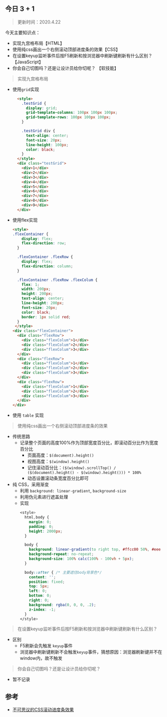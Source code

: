 ## 今日 3 + 1
> 更新时间：2020.4.22

今天主要知识点：
* 实现九宫格布局【HTML】
* 使用纯css画出一个右侧滚动顶部进度条的效果【CSS】
* 在设置keyup监听事件后按F5刷新和按浏览器中刷新键刷新有什么区别？【JavaScript】
* 你会自己切图吗？还是让设计员给你切呢？ 【软技能】

> 实现九宫格布局
* 使用`grid`实现
  ```html
    <style>
      .testGrid {
        display: grid;
        grid-template-columns: 100px 100px 100px;
        grid-template-rows: 100px 100px 100px;
      }

      .testGrid div {
        text-align: center;
        font-size: 20px;
        line-height: 100px;
        color: black;
      }
    </style>
    <div class="testGrid">
      <div>1</div>
      <div>2</div>
      <div>3</div>
      <div>4</div>
      <div>5</div>
      <div>6</div>
      <div>7</div>
      <div>8</div>
      <div>9</div>
    </div>
  ```
* 使用flex实现
  ```html
  <style>
  .flexContainer {
      display: flex;
      flex-direction: row;
    }

    .flexContainer .flexRow {
      display: flex;
      flex-direction: column;
    }

    .flexContainer .flexRow .flexColum {
      flex: 1;
      width: 200px;
      height: 200px;
      text-align: center;
      line-height: 200px;
      font-size: 20px;
      color: black;
      border: 1px solid red;
    }
   </style> 
  <div class="flexContainer">
    <div class="flexRow">
      <div class="flexColum">1</div>
      <div class="flexColum">2</div>
      <div class="flexColum">3</div>
    </div>
    <div class="flexRow">
      <div class="flexColum">1</div>
      <div class="flexColum">2</div>
      <div class="flexColum">3</div>
    </div>
    <div class="flexRow">
      <div class="flexColum">1</div>
      <div class="flexColum">2</div>
      <div class="flexColum">3</div>
    </div>
  </div>
  ```
* 使用 `table` 实现

> 使用纯css画出一个右侧滚动顶部进度条的效果
* 传统思路
  * 记录整个页面的高度100%作为顶部宽度百分比，即滚动百分比作为宽度百分比
    * 页面高度：`$(document).height()`
    * 视图高度：`$(window).height()`
    * 记住滚动百分比：`($(window).scrollTop() / ($(document).height() - $(window).height())) * 100%`
    * 动态设置滚动条宽度百分比即可
* 纯 CSS，采用渐变
  * 利用 `background: linear-gradient`, `background-size`
  * 利用伪元素进行遮盖处理
  * 实现
    ```css
    <style>
      html,body {
        margin: 0;
        padding: 0;
        height: 2000px;
      }

      body {
        background: linear-gradient(to right top, #ffcc00 50%, #eee 50%);
        background-repeat: no-repeat;
        background-size: 100% calc(100% - 100vh + 5px);
      }

      body::after { /* 主要遮住body背景色*/
        content: '';
        position: fixed;
        top: 5px;
        left: 0;
        bottom: 0;
        right: 0;
        background: rgba(0, 0, 0, .2);
        z-index: -1;
      }
    </style>
    ``` 

> 在设置keyup监听事件后按F5刷新和按浏览器中刷新键刷新有什么区别？
* 区别
  * F5刷新会先触发 `keyup`事件
  * 浏览器中刷新键刷新不会触发`keyup`事件，猜想原因：浏览器刷新键并不在window内，故不触发

> 你会自己切图吗？还是让设计员给你切呢？
* 暂不记录

## 参考
* [不可思议的CSS滚动进度条效果](https://juejin.im/entry/57b2f811c4c9710054942b7f)
